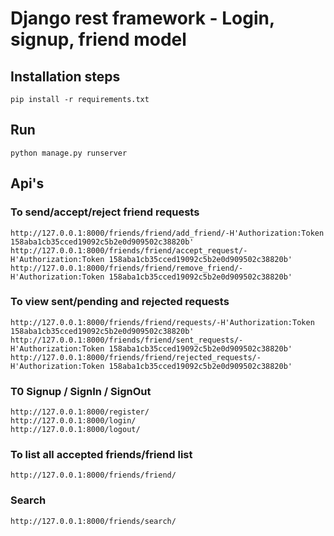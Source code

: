 # Django rest framework - Login, signup, friend model

## Installation steps
```commandline
pip install -r requirements.txt
```

## Run
```commandline
python manage.py runserver
```


## Api's

### To send/accept/reject friend requests
```commandline
http://127.0.0.1:8000/friends/friend/add_friend/-H'Authorization:Token 158aba1cb35cced19092c5b2e0d909502c38820b'
http://127.0.0.1:8000/friends/friend/accept_request/-H'Authorization:Token 158aba1cb35cced19092c5b2e0d909502c38820b'
http://127.0.0.1:8000/friends/friend/remove_friend/-H'Authorization:Token 158aba1cb35cced19092c5b2e0d909502c38820b'
```

### To view sent/pending and rejected requests
```commandline
http://127.0.0.1:8000/friends/friend/requests/-H'Authorization:Token 158aba1cb35cced19092c5b2e0d909502c38820b'
http://127.0.0.1:8000/friends/friend/sent_requests/-H'Authorization:Token 158aba1cb35cced19092c5b2e0d909502c38820b'
http://127.0.0.1:8000/friends/friend/rejected_requests/-H'Authorization:Token 158aba1cb35cced19092c5b2e0d909502c38820b'
```

### T0 Signup / SignIn / SignOut
```commandline
http://127.0.0.1:8000/register/
http://127.0.0.1:8000/login/
http://127.0.0.1:8000/logout/
```

### To list all accepted friends/friend list
```commandline
http://127.0.0.1:8000/friends/friend/
```

### Search
```commandline
http://127.0.0.1:8000/friends/search/
```